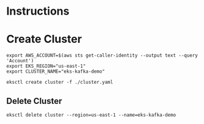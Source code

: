 # Instructions

# Create Cluster

```shell
export AWS_ACCOUNT=$(aws sts get-caller-identity --output text --query 'Account')
export EKS_REGION="us-east-1"
export CLUSTER_NAME="eks-kafka-demo"

eksctl create cluster -f ./cluster.yaml
```

## Delete Cluster

```shell
eksctl delete cluster --region=us-east-1 --name=eks-kafka-demo
```